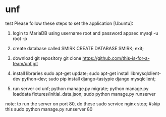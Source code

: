 # unf
test
Please follow these steps to set the application [Ubuntu]:

1. login to MariaDB using username root and password appsec
mysql -u root -p

2. create database called SMIRK 
CREATE DATABASE SMIRK; exit;

3. download git repository
git clone https://github.com/this-is-for-a-team/unf.git


4. install libraries
sudo apt-get update; 
sudo apt-get install libmysqlclient-dev python-dev;
sudo pip install django-tastypie django mysqlclient;

5. run server
cd unf; 
python manage.py migrate; 
python manage.py loaddata fixtures/initial_data.json;
sudo python manage.py runserver

note: to run the server on port 80, do these
sudo service nginx stop; #skip this
sudo python manage.py runserver 80
